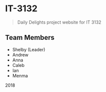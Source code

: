 # IT-3132

> Daily Delights project website for IT 3132

## Team Members

- Shelby (Leader)
- Andrew
- Anna
- Caleb
- Ian
- Menma

2018
